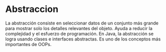 # Abstraccion
La abstracción consiste en seleccionar datos de un conjunto más grande para mostrar solo los detalles relevantes del objeto. Ayuda a reducir la complejidad y el esfuerzo de programación. En Java, la abstracción se logra usando clases e interfaces abstractas. Es uno de los conceptos más importantes de OOPs.
